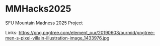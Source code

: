 # MMHacks2025
SFU Mountain Madness 2025 Project

Links:
https://png.pngtree.com/element_our/20190603/ourmid/pngtree-men-s-pixel-villain-illustration-image_1433976.jpg
